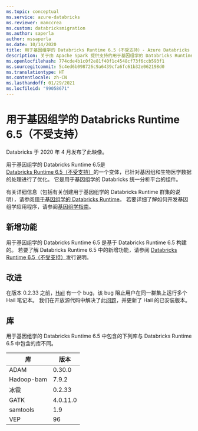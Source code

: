 ```yaml
---
ms.topic: conceptual
ms.service: azure-databricks
ms.reviewer: mamccrea
ms.custom: databricksmigration
ms.author: saperla
author: mssaperla
ms.date: 10/14/2020
title: 用于基因组学的 Databricks Runtime 6.5（不受支持）- Azure Databricks
description: 关于由 Apache Spark 提供支持的用于基因组学的 Databricks Runtime 6.5 的发行说明。
ms.openlocfilehash: 774cde4b1c0f2e81f40f1c4548cf73f6ccb593f1
ms.sourcegitcommit: 5c4ed6b098726c9a6439cfa6fc61b32e062198d0
ms.translationtype: HT
ms.contentlocale: zh-CN
ms.lasthandoff: 01/29/2021
ms.locfileid: "99058671"
---
```

# <a name="databricks-runtime-65-for-genomics-unsupported"></a>用于基因组学的 Databricks Runtime 6.5（不受支持）

Databricks 于 2020 年 4 月发布了此映像。

用于基因组学的 Databricks Runtime 6.5是 [Databricks Runtime 6.5（不受支持）](6.5.md)的一个变体，已针对基因组和生物医学数据的处理进行了优化。 它是用于基因组学的 Databricks 统一分析平台的组件。

有关详细信息（包括有关创建用于基因组学的 Databricks Runtime 群集的说明），请参阅[用于基因组学的 Databricks Runtime](../../runtime/genomicsruntime.md#dbr-genomics)。 若要详细了解如何开发基因组学应用程序，请参阅[基因组学指南](../../applications/genomics/index.md)。

## <a name="new-features"></a>新增功能

用于基因组学的 Databricks Runtime 6.5 是基于 Databricks Runtime 6.5 构建的。 若要了解 Databricks Runtime 6.5 中的新增功能，请参阅 [Databricks Runtime 6.5（不受支持）](6.5.md)发行说明。

## <a name="improvements"></a>改进

在版本 0.2.33 之前，[Hail](../../applications/genomics/tertiary/hail.md) 有一个 bug，该 bug 阻止用户在同一群集上运行多个 Hail 笔记本。 我们在开放源代码中解决了此[问题](https://github.com/hail-is/hail/pull/8123)，并更新了 Hail 的已安装版本。

## <a name="libraries"></a>库

用于基因组学的 Databricks Runtime 6.5 中包含的下列库与 Databricks Runtime 6.5 中包含的库不同。

| 库                                            | 版本                                            |
|----------------------------------------------------|----------------------------------------------------|
| ADAM                                               | 0.30.0                                             |
| Hadoop-bam                                         | 7.9.2                                              |
| 冰雹                                               | 0.2.33                                             |
| GATK                                               | 4.0.11.0                                           |
| samtools                                           | 1.9                                                |
| VEP                                                | 96                                                 |